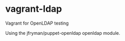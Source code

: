 vagrant-ldap
============

Vagrant for OpenLDAP testing

Using the jfryman/puppet-openldap openldap module.

